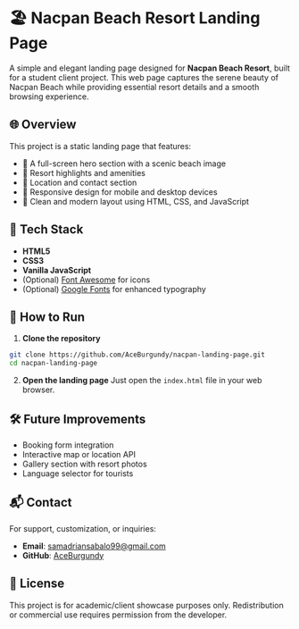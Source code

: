 # 🏖️ Nacpan Beach Resort Landing Page

A simple and elegant landing page designed for **Nacpan Beach Resort**, built for a student client project. This web page captures the serene beauty of Nacpan Beach while providing essential resort details and a smooth browsing experience.

## 🌐 Overview

This project is a static landing page that features:

* 📸 A full-screen hero section with a scenic beach image
* 🏡 Resort highlights and amenities
* 📍 Location and contact section
* 📱 Responsive design for mobile and desktop devices
* 🎨 Clean and modern layout using HTML, CSS, and JavaScript

## 💼 Tech Stack

* **HTML5**
* **CSS3**
* **Vanilla JavaScript**
* (Optional) [Font Awesome](https://fontawesome.com/) for icons
* (Optional) [Google Fonts](https://fonts.google.com/) for enhanced typography

## 🚀 How to Run

1. **Clone the repository**

```bash
git clone https://github.com/AceBurgundy/nacpan-landing-page.git
cd nacpan-landing-page
```

2. **Open the landing page**
   Just open the `index.html` file in your web browser.

## 🛠️ Future Improvements

* Booking form integration
* Interactive map or location API
* Gallery section with resort photos
* Language selector for tourists

## 📬 Contact

For support, customization, or inquiries:

* **Email**: [samadriansabalo99@gmail.com](mailto:samadriansabalo99@gmail.com)
* **GitHub**: [AceBurgundy](https://github.com/AceBurgundy)

## 📄 License

This project is for academic/client showcase purposes only. Redistribution or commercial use requires permission from the developer.
